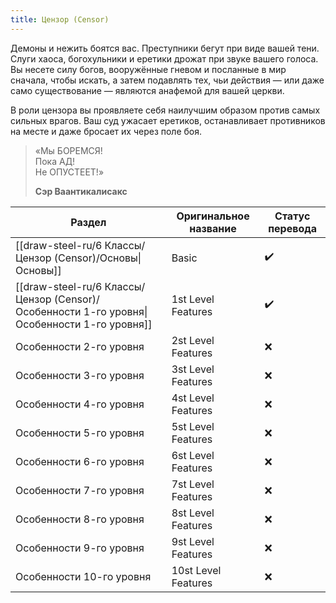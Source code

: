 ```yaml
---
title: Цензор (Censor)
---
```

Демоны и нежить боятся вас. Преступники бегут при виде вашей тени. Слуги хаоса, богохульники и еретики дрожат при звуке вашего голоса. Вы несете силу богов, вооружённые гневом и посланные в мир сначала, чтобы искать, а затем подавлять тех, чьи действия — или даже само существование — являются анафемой для вашей церкви.

В роли цензора вы проявляете себя наилучшим образом против самых сильных врагов. Ваш суд ужасает еретиков, останавливает противников на месте и даже бросает их через поле боя.

> «Мы БОРЕМСЯ!  
> Пока АД!  
> Не ОПУСТЕЕТ!»
> 
> **Сэр Ваантикалисакс**

| Раздел                                                                                      | Оригинальное название | Статус перевода |
| ------------------------------------------------------------------------------------------- | --------------------- | --------------- |
| [[draw-steel-ru/6 Классы/Цензор (Censor)/Основы\|Основы]]                                   | Basic                 | ✔️              |
| [[draw-steel-ru/6 Классы/Цензор (Censor)/Особенности 1-го уровня\|Особенности 1-го уровня]] | 1st Level Features    | ✔️              |
| Особенности 2-го уровня                                                                     | 2st Level Features    | ❌               |
| Особенности 3-го уровня                                                                     | 3st Level Features    | ❌               |
| Особенности 4-го уровня                                                                     | 4st Level Features    | ❌               |
| Особенности 5-го уровня                                                                     | 5st Level Features    | ❌               |
| Особенности 6-го уровня                                                                     | 6st Level Features    | ❌               |
| Особенности 7-го уровня                                                                     | 7st Level Features    | ❌               |
| Особенности 8-го уровня                                                                     | 8st Level Features    | ❌               |
| Особенности 9-го уровня                                                                     | 9st Level Features    | ❌               |
| Особенности 10-го уровня                                                                    | 10st Level Features   | ❌               |
